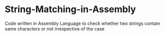 # String-Matching-in-Assembly
Code written in Assembly Language to check whether two strings contain same characters or not irrespective of the case
